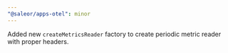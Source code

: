 ```yaml
---
"@saleor/apps-otel": minor
---
```


Added new `createMetricsReader` factory to create periodic metric reader with proper headers.
